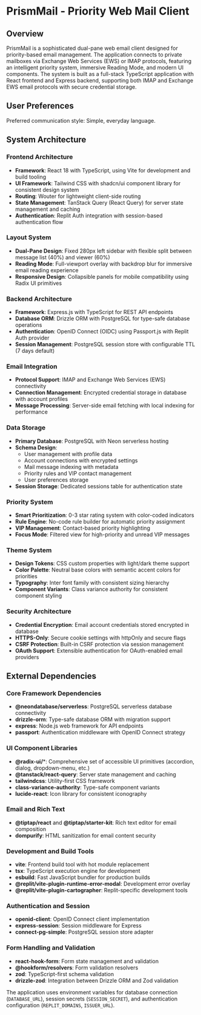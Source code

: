 # PrismMail - Priority Web Mail Client

## Overview

PrismMail is a sophisticated dual-pane web email client designed for priority-based email management. The application connects to private mailboxes via Exchange Web Services (EWS) or IMAP protocols, featuring an intelligent priority system, immersive Reading Mode, and modern UI components. The system is built as a full-stack TypeScript application with React frontend and Express backend, supporting both IMAP and Exchange EWS email protocols with secure credential storage.

## User Preferences

Preferred communication style: Simple, everyday language.

## System Architecture

### Frontend Architecture
- **Framework**: React 18 with TypeScript, using Vite for development and build tooling
- **UI Framework**: Tailwind CSS with shadcn/ui component library for consistent design system
- **Routing**: Wouter for lightweight client-side routing
- **State Management**: TanStack Query (React Query) for server state management and caching
- **Authentication**: Replit Auth integration with session-based authentication flow

### Layout System
- **Dual-Pane Design**: Fixed 280px left sidebar with flexible split between message list (40%) and viewer (60%)
- **Reading Mode**: Full-viewport overlay with backdrop blur for immersive email reading experience
- **Responsive Design**: Collapsible panels for mobile compatibility using Radix UI primitives

### Backend Architecture  
- **Framework**: Express.js with TypeScript for REST API endpoints
- **Database ORM**: Drizzle ORM with PostgreSQL for type-safe database operations
- **Authentication**: OpenID Connect (OIDC) using Passport.js with Replit Auth provider
- **Session Management**: PostgreSQL session store with configurable TTL (7 days default)

### Email Integration
- **Protocol Support**: IMAP and Exchange Web Services (EWS) connectivity
- **Connection Management**: Encrypted credential storage in database with account profiles
- **Message Processing**: Server-side email fetching with local indexing for performance

### Data Storage
- **Primary Database**: PostgreSQL with Neon serverless hosting
- **Schema Design**: 
  - User management with profile data
  - Account connections with encrypted settings
  - Mail message indexing with metadata
  - Priority rules and VIP contact management
  - User preferences storage
- **Session Storage**: Dedicated sessions table for authentication state

### Priority System
- **Smart Prioritization**: 0-3 star rating system with color-coded indicators
- **Rule Engine**: No-code rule builder for automatic priority assignment
- **VIP Management**: Contact-based priority highlighting
- **Focus Mode**: Filtered view for high-priority and unread VIP messages

### Theme System
- **Design Tokens**: CSS custom properties with light/dark theme support
- **Color Palette**: Neutral base colors with semantic accent colors for priorities
- **Typography**: Inter font family with consistent sizing hierarchy
- **Component Variants**: Class variance authority for consistent component styling

### Security Architecture
- **Credential Encryption**: Email account credentials stored encrypted in database
- **HTTPS-Only**: Secure cookie settings with httpOnly and secure flags
- **CSRF Protection**: Built-in CSRF protection via session management
- **OAuth Support**: Extensible authentication for OAuth-enabled email providers

## External Dependencies

### Core Framework Dependencies
- **@neondatabase/serverless**: PostgreSQL serverless database connectivity
- **drizzle-orm**: Type-safe database ORM with migration support
- **express**: Node.js web framework for API endpoints
- **passport**: Authentication middleware with OpenID Connect strategy

### UI Component Libraries
- **@radix-ui/***: Comprehensive set of accessible UI primitives (accordion, dialog, dropdown-menu, etc.)
- **@tanstack/react-query**: Server state management and caching
- **tailwindcss**: Utility-first CSS framework
- **class-variance-authority**: Type-safe component variants
- **lucide-react**: Icon library for consistent iconography

### Email and Rich Text
- **@tiptap/react** and **@tiptap/starter-kit**: Rich text editor for email composition
- **dompurify**: HTML sanitization for email content security

### Development and Build Tools
- **vite**: Frontend build tool with hot module replacement
- **tsx**: TypeScript execution engine for development
- **esbuild**: Fast JavaScript bundler for production builds
- **@replit/vite-plugin-runtime-error-modal**: Development error overlay
- **@replit/vite-plugin-cartographer**: Replit-specific development tools

### Authentication and Session
- **openid-client**: OpenID Connect client implementation
- **express-session**: Session middleware for Express
- **connect-pg-simple**: PostgreSQL session store adapter

### Form Handling and Validation
- **react-hook-form**: Form state management and validation
- **@hookform/resolvers**: Form validation resolvers
- **zod**: TypeScript-first schema validation
- **drizzle-zod**: Integration between Drizzle ORM and Zod validation

The application uses environment variables for database connection (`DATABASE_URL`), session secrets (`SESSION_SECRET`), and authentication configuration (`REPLIT_DOMAINS`, `ISSUER_URL`).